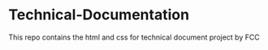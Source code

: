 # Technical-Documentation
This repo contains the html and css for technical document project by FCC

